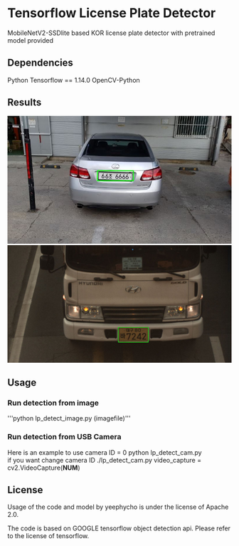 # Tensorflow License Plate Detector
MobileNetV2-SSDlite based KOR license plate detector with pretrained model provided

## Dependencies
Python
Tensorflow == 1.14.0
OpenCV-Python

## Results
![result1.JPG](./img/result1.JPG)
![result2.JPG](./img/result2.JPG)

## Usage
### Run detection from image
'''python lp_detect_image.py (imagefile)'''
### Run detection from USB Camera
Here is an example to use camera ID = 0
  python lp_detect_cam.py  
if you want change camera ID
  ./lp_detect_cam.py
  video_capture = cv2.VideoCapture(**NUM**)

## License
Usage of the code and model by yeephycho is under the license of Apache 2.0.

The code is based on GOOGLE tensorflow object detection api. Please refer to the license of tensorflow.
